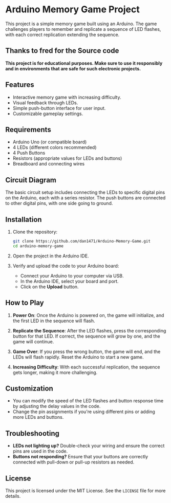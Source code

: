# Arduino Memory Game Project

This project is a simple memory game built using an Arduino. The game challenges players to remember and replicate a sequence of LED flashes, with each correct replication extending the sequence.

## Thanks to fred for the Source code

**This project is for educational purposes. Make sure to use it responsibly and in environments that are safe for such electronic projects.**

## Features

- Interactive memory game with increasing difficulty.
- Visual feedback through LEDs.
- Simple push-button interface for user input.
- Customizable gameplay settings.

## Requirements

- Arduino Uno (or compatible board)
- 4 LEDs (different colors recommended)
- 4 Push Buttons
- Resistors (appropriate values for LEDs and buttons)
- Breadboard and connecting wires

## Circuit Diagram

The basic circuit setup includes connecting the LEDs to specific digital pins on the Arduino, each with a series resistor. The push buttons are connected to other digital pins, with one side going to ground.

## Installation

1. Clone the repository:
    ```bash
    git clone https://github.com/dan1471/Arduino-Memory-Game.git
    cd arduino-memory-game
    ```

2. Open the project in the Arduino IDE.

3. Verify and upload the code to your Arduino board:
    - Connect your Arduino to your computer via USB.
    - In the Arduino IDE, select your board and port.
    - Click on the **Upload** button.

## How to Play

1. **Power On**: Once the Arduino is powered on, the game will initialize, and the first LED in the sequence will flash.

2. **Replicate the Sequence**: After the LED flashes, press the corresponding button for that LED. If correct, the sequence will grow by one, and the game will continue.

3. **Game Over**: If you press the wrong button, the game will end, and the LEDs will flash rapidly. Reset the Arduino to start a new game.

4. **Increasing Difficulty**: With each successful replication, the sequence gets longer, making it more challenging.

## Customization

- You can modify the speed of the LED flashes and button response time by adjusting the delay values in the code.
- Change the pin assignments if you're using different pins or adding more LEDs and buttons.

## Troubleshooting

- **LEDs not lighting up?** Double-check your wiring and ensure the correct pins are used in the code.
- **Buttons not responding?** Ensure that your buttons are correctly connected with pull-down or pull-up resistors as needed.

## License

This project is licensed under the MIT License. See the `LICENSE` file for more details.
